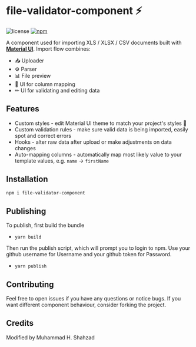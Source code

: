 # file-validator-component ⚡

![license](https://img.shields.io/badge/license-MIT-green)
[![npm](https://img.shields.io/badge/npm-0.1.5-blue)](https://www.npmjs.com/package/file-validator-component)

A component used for importing XLS / XLSX / CSV documents built with [**Material UI**](https://mui.com/). Import flow combines:

- 📥 Uploader
- ⚙️ Parser
- 📊 File preview
- 🧪 UI for column mapping
- ✏ UI for validating and editing data

## Features

- Custom styles - edit Material UI theme to match your project's styles 🎨
- Custom validation rules - make sure valid data is being imported, easily spot and correct errors
- Hooks - alter raw data after upload or make adjustments on data changes
- Auto-mapping columns - automatically map most likely value to your template values, e.g. `name` -> `firstName`

## Installation

```bash
npm i file-validator-component
```

## Publishing

To publish, first build the bundle

- `yarn build`

Then run the publish script, which will prompt you to login to npm. Use your github username for Username and your github token for Password.

- `yarn publish`

## Contributing

Feel free to open issues if you have any questions or notice bugs. If you want different component behaviour, consider forking the project.

## Credits

Modified by Muhammad H. Shahzad
